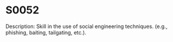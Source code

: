 # S0052
Description: Skill in the use of social engineering techniques. (e.g., phishing, baiting, tailgating, etc.).
